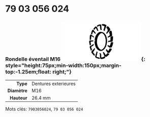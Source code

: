 # 79 03 056 024

### Rondelle éventail M16 ![](../assets/images/parts/fan_washer.png){: style="height:75px;min-width:150px;margin-top:-1.25em;float: right;"}

|   |   |
|---:|---|
**Type** | Dentures exterieures
**Diamètre** | M16
**Hauteur** |26.4 mm

Mots clés: `7903056024`, `79 03 056 024`
